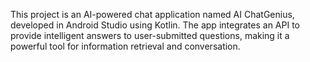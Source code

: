 This project is an AI-powered chat application named AI ChatGenius, developed in Android Studio using Kotlin. The app integrates an API to provide intelligent answers to user-submitted questions, making it a powerful tool for information retrieval and conversation.
